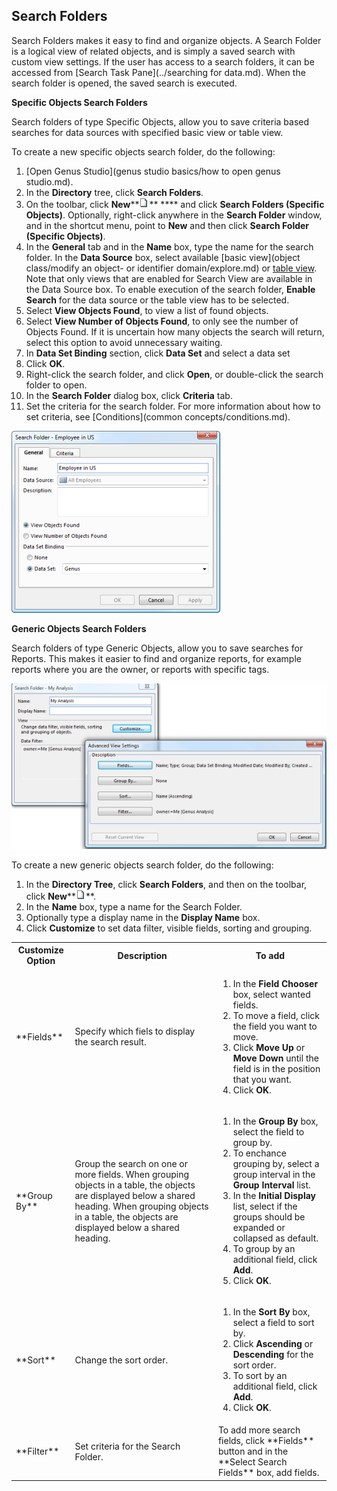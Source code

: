 ## Search Folders

Search Folders makes it easy to find and organize objects. A Search Folder is a logical view of related objects, and is simply a saved search with custom view settings. If the user has access to a search folders, it can be accessed from [Search Task Pane](../searching for data.md). When the search folder is opened, the saved search is executed.

**Specific Objects Search Folders**  

Search folders of type Specific Objects, allow you to save criteria based searches for data sources with specified basic view or table view.  

To create a new specific objects search folder, do the following:

1.  [Open Genus Studio](genus studio basics/how to open genus studio.md).
2.  In the **Directory** tree, click **Search Folders**.
3.  On the toolbar, click **New****![IDB6F929FA50A049EB.png](media/IDB6F929FA50A049EB.png)** **** and click **Search Folders (Specific Objects)**. Optionally, right-click anywhere in the **Search Folder** window, and in the shortcut menu, point to **New** and then click **Search Folder (Specific Objects)**.
4.  In the **General** tab and in the **Name** box, type the name for the search folder. In the **Data Source** box, select available [basic view](object class/modify an object- or identifier domain/explore.md) or [table view](tables/views.md). Note that only views that are enabled for Search View are available in the Data Source box. To enable execution of the search folder, **Enable Search** for the data source or the table view has to be selected.
5.  Select **View Objects Found**, to view a list of found objects.
6.  Select **View Number of Objects Found**, to only see the number of Objects Found. If it is uncertain how many objects the search will return, select this option to avoid unnecessary waiting.
7.  In **Data Set Binding** section, click **Data Set** and select a data set
8.  Click **OK**.
9.  Right-click the search folder, and click **Open**, or double-click the search folder to open.
10.  In the **Search Folder** dialog box, click **Criteria** tab.
11.  Set the criteria for the search folder. For more information about how to set criteria, see <span style="FONT-WEIGHT: normal">[Conditions](common concepts/conditions.md).

![IDB7FA3DE0F8474DC0.png](media/IDB7FA3DE0F8474DC0.png)

**Generic Objects Search Folders**  

Search folders of type Generic Objects, allow you to save searches for Reports. This makes it easier to find and organize reports, for example reports where you are the owner, or reports with specific tags. 

![IDFBEC42F2BD8642B9.png](media/IDFBEC42F2BD8642B9.png)

To create a new generic objects search folder, do the following:

1.  In the **Directory Tree**, click **Search Folders**, and then on the toolbar, click **New****![IDAD8F0EC0AAE04188.png](media/IDAD8F0EC0AAE04188.png)**.
2.  In the **Name** box, type a name for the Search Folder.
3.  Optionally type a display name in the **Display Name** box.
4.  Click **Customize** to set data filter, visible fields, sorting and grouping.  

<table style="WIDTH: 100%">

<tbody>

<tr>

<th>Customize Option</th>

<th>Description</th>

<th>To add</th>

</tr>

<tr>

<td>**Fields**</td>

<td>Specify which fiels to display the search result.</td>

<td>

1.  In the **Field Chooser** box, select wanted fields.
2.  To move a field, click the field you want to move.
3.  Click **Move Up** or **Move Down** until the field is in the position that you want.
4.  Click **OK**.

</td>

</tr>

<tr>

<td>**Group By**</td>

<td>Group the search on one or more fields. When grouping objects in a table, the objects are displayed below a shared heading. When grouping objects in a table, the objects are displayed below a shared heading.</td>

<td>

1.  In the **Group By** box, select the field to group by.
2.  To enchance grouping by, select a group interval in the **Group Interval** list.
3.  In the **Initial Display** list, select if the groups should be expanded or collapsed as default.
4.  To group by an additional field, click **Add**.
5.  Click **OK**.

</td>

</tr>

<tr>

<td>**Sort**</td>

<td>Change the sort order.</td>

<td>

1.  In the **Sort By** box, select a field to sort by.
2.  Click **Ascending** or **Descending** for the sort order.
3.  To sort by an additional field, click **Add**.
4.  Click **OK**.

</td>

</tr>

<tr>

<td>**Filter**</td>

<td>Set criteria for the Search Folder.</td>

<td>To add more search fields, click **Fields** button and in the **Select Search Fields** box, add fields.</td>

</tr>

</tbody>

</table>